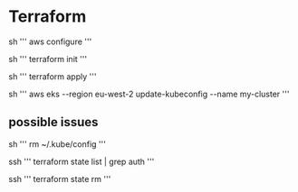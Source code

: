 # Terraform

sh '''
aws configure
'''

sh '''
terraform init
'''

sh '''
terraform apply
'''

sh '''
aws eks --region eu-west-2 update-kubeconfig --name my-cluster
'''

## possible issues

sh '''
rm ~/.kube/config
'''

ssh '''
terraform state list | grep auth
'''

ssh '''
terraform state rm <thing>
'''
